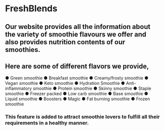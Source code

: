 # FreshBlends

## Our website provides all the information about the variety of smoothie flavours we offer and also provides nutrition contents of our smoothies.

## Here are some of different flavors we provide,
● Green smoothie
● Breakfast smoothie
● Creamy/frosty smoothie
● Vegan smoothie
● Keto smoothie
● Hydration Smoothie
● Anti-inflammatory smoothie
● Protein smoothie
● Skinny smoothie
● Staple smoothie
● Freezer packed
● Low carb smoothie
● Base smoothie
● Liquid smoothie
● Boosters
● Magic
● Fat burning smoothie
● Frozen smoothie
### This feature is added to attract smoothie lovers to fulfill all their requirements in a healthy manner.

